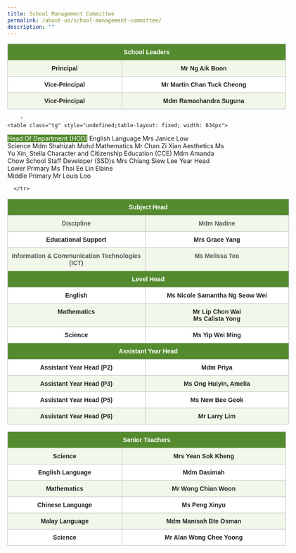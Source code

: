 ```yaml
---
title: School Management Committee
permalink: /about-us/school-management-committee/
description: ""
---
```

<style type="text/css">
.tg  {border-collapse:collapse;border-spacing:0;}
.tg td{border-color:black;border-style:solid;border-width:1px;font-family:Arial, sans-serif;font-size:14px;
  overflow:hidden;padding:10px 5px;word-break:normal;}
.tg th{border-color:black;border-style:solid;border-width:1px;font-family:Arial, sans-serif;font-size:14px;
  font-weight:normal;overflow:hidden;padding:10px 5px;word-break:normal;}
.tg .tg-ga19{background-color:#FFF;border-color:#c0c0c0;color:#222;font-weight:bold;text-align:center;vertical-align:top}
.tg .tg-zgkh{background-color:#558B2F;border-color:#c0c0c0;color:#FFF;font-weight:bold;text-align:center;vertical-align:middle}
.tg .tg-dlfs{background-color:#F1F8E9;border-color:#c0c0c0;color:#222;font-weight:bold;text-align:center;vertical-align:top}
</style>
<table class="tg" style="undefined;table-layout: fixed; width: 634px">
<colgroup>
<col style="width: 260.003906px">
<col style="width: 374.003906px">
</colgroup>
<thead>
  <tr>
    <th class="tg-zgkh" colspan="2"><span style="color:#FFF;background-color:#558B2F">School Leaders</span></th>
  </tr>
</thead>
<tbody>
  <tr>
    <td class="tg-dlfs">Principal</td>
    <td class="tg-dlfs">Mr Ng Aik Boon</td>
  </tr>
  <tr>
    <td class="tg-ga19">Vice-Principal</td>
    <td class="tg-ga19">Mr Martin Chan Tuck Cheong</td>
  </tr>
  <tr>
    <td class="tg-dlfs">Vice-Principal</td>
    <td class="tg-dlfs">Mdm Ramachandra Suguna</td>
  </tr>
</tbody>
</table>

<style type="text/css">
.tg  {border-collapse:collapse;border-spacing:0;}
.tg td{border-color:black;border-style:solid;border-width:1px;font-family:Arial, sans-serif;font-size:14px;
  overflow:hidden;padding:10px 5px;word-break:normal;}
.tg th{border-color:black;border-style:solid;border-width:1px;font-family:Arial, sans-serif;font-size:14px;
  font-weight:normal;overflow:hidden;padding:10px 5px;word-break:normal;}
.tg .tg-ga19{background-color:#FFF;border-color:#c0c0c0;color:#222;font-weight:bold;text-align:center;vertical-align:top}
.tg .tg-j6ov{background-color:#558B2F;border-color:#c0c0c0;color:#FFF;font-weight:bold;text-align:center;vertical-align:top}
.tg .tg-zgkh{background-color:#558B2F;border-color:#c0c0c0;color:#FFF;font-weight:bold;text-align:center;vertical-align:middle}
.tg .tg-dlfs{background-color:#F1F8E9;border-color:#c0c0c0;color:#222;font-weight:bold;text-align:center;vertical-align:top}
.tg .tg-sgd5{background-color:#558b2f;border-color:#c0c0c0;color:#ffffff;font-weight:bold;text-align:center;vertical-align:top}
</style>

		'
    <table class="tg" style="undefined;table-layout: fixed; width: 634px">
<colgroup>
<col style="width: 260.003906px">
<col style="width: 374.003906px">
</colgroup>
<thead>
  <tr>
    <th class="tg-zgkh" colspan="2"><span style="color:#FFF;background-color:#558B2F">Head Of Department (HOD)</span></th>
  </tr>
</thead>
<tbody>
  <tr>
    <td class="tg-ga19">English Language</td>
    <td class="tg-ga19">Mrs Janice Low<br></td>
  </tr>
  <tr>
    <td class="tg-dlfs">Science</td>
    <td class="tg-dlfs">Mdm Shahizah Mohd</td>
  </tr>
  <tr>
    <td class="tg-ga19">Mathematics</td>
    <td class="tg-ga19">Mr Chan Zi Xian</td>
  </tr>
  <tr>
    <td class="tg-dlfs">Aesthetics</td>
    <td class="tg-dlfs">Ms Yu Xin, Stella</td>
  </tr>
  <tr>
    <td class="tg-ga19">Character and Citizenship Education (CCE)</td>
    <td class="tg-ga19">Mdm Amanda Chow</td>
  </tr>
  <tr>
    <td class="tg-dlfs">School Staff Developer (SSD)s</td>
    <td class="tg-dlfs">Mrs Chiang Siew Lee</td>
  </tr>
  <tr><td class="tg-j6ov" colspan="2">Year Head</td>
  </tr>
  <tr>
    <td class="tg-dlfs">Lower Primary</td>
    <td class="tg-dlfs">Ms Thai Ee Lin Elaine<br></td>
  </tr>
  <tr>
    <td class="tg-ga19">Middle Primary</td>
    <td class="tg-ga19">Mr Louis Loo</td>
  </tr>
</tbody>
</table>

<style type="text/css">
.tg  {border-collapse:collapse;border-spacing:0;}
.tg td{border-color:black;border-style:solid;border-width:1px;font-family:Arial, sans-serif;font-size:14px;
  overflow:hidden;padding:10px 5px;word-break:normal;}
.tg th{border-color:black;border-style:solid;border-width:1px;font-family:Arial, sans-serif;font-size:14px;
  font-weight:normal;overflow:hidden;padding:10px 5px;word-break:normal;}
.tg .tg-tndl{background-color:#FFF;border-color:#c0c0c0;color:#231F20;font-weight:bold;text-align:center;vertical-align:top}
.tg .tg-zgkh{background-color:#558B2F;border-color:#c0c0c0;color:#FFF;font-weight:bold;text-align:center;vertical-align:middle}
.tg .tg-6fv2{background-color:#F1F8E9;border-color:#c0c0c0;color:#58595B;font-weight:bold;text-align:center;vertical-align:top}
</style>
<table class="tg" style="undefined;table-layout: fixed; width: 641px">
<colgroup>
<col style="width: 313.003906px">
<col style="width: 328.003906px">
</colgroup>
<thead>
	
  <tr>
    <th class="tg-zgkh" colspan="2"><span style="color:#FFF;background-color:#558B2F">Subject Head</span></th>
  </tr>
</thead>
<tbody>

  <tr>
    <td class="tg-6fv2">Discipline </td>
    <td class="tg-6fv2">Mdm Nadine</td>
  </tr>
  <tr>
    <td class="tg-tndl">Educational Support</td>
    <td class="tg-tndl">Mrs Grace Yang</td>
  </tr>
  <tr>
		  </tr><tr>
    <td class="tg-6fv2">Information &amp; Communication Technologies (ICT) </td>
    <td class="tg-6fv2">Ms Melissa Teo</td>
  </tr>
  <tr>
    <td class="tg-zgkh" colspan="2"><span style="color:#FFF;background-color:#558B2F">Level Head</span></td>
  </tr>
  <tr>
    <td class="tg-tndl">English</td>
    <td class="tg-tndl">Ms Nicole Samantha Ng Seow Wei</td>
  </tr>
  <tr>
    <td class="tg-dlfs">Mathematics</td>
    <td class="tg-dlfs">Mr Lip Chon Wai <br>
			Ms Calista Yong</td>
  </tr>
  <tr>
  </tr>
  <tr>
    <td class="tg-tndl">Science</td>
    <td class="tg-tndl">Ms Yip Wei Ming</td>
  </tr>
  <tr>
    <td class="tg-zgkh" colspan="2"><span style="color:#FFF;background-color:#558B2F">Assistant Year Head</span></td>
  </tr>
  <tr>
    <td class="tg-tndl">Assistant Year Head (P2)</td>
    <td class="tg-tndl">Mdm Priya</td>
		
	  </tr>
  <tr>
    <td class="tg-dlfs">Assistant Year Head (P3)</td>
    <td class="tg-dlfs">Ms Ong Huiyin, Amelia</td>
  </tr>
  <tr>
    <td class="tg-tndl">Assistant Year Head (P5)</td>
    <td class="tg-tndl">Ms New Bee Geok </td>
  </tr>
  <tr>
    <td class="tg-dlfs">Assistant Year Head (P6)</td>
    <td class="tg-dlfs">Mr Larry Lim</td>
  </tr>
</tbody>
</table>

<style type="text/css">
.tg  {border-collapse:collapse;border-spacing:0;}
.tg td{border-color:black;border-style:solid;border-width:1px;font-family:Arial, sans-serif;font-size:14px;
  overflow:hidden;padding:10px 5px;word-break:normal;}
.tg th{border-color:black;border-style:solid;border-width:1px;font-family:Arial, sans-serif;font-size:14px;
  font-weight:normal;overflow:hidden;padding:10px 5px;word-break:normal;}
.tg .tg-ga19{background-color:#FFF;border-color:#c0c0c0;color:#222;font-weight:bold;text-align:center;vertical-align:top}
.tg .tg-zgkh{background-color:#558B2F;border-color:#c0c0c0;color:#FFF;font-weight:bold;text-align:center;vertical-align:middle}
.tg .tg-dlfs{background-color:#F1F8E9;border-color:#c0c0c0;color:#222;font-weight:bold;text-align:center;vertical-align:top}
</style>
<table class="tg" style="undefined;table-layout: fixed; width: 634px">
<colgroup>
<col style="width: 260.003906px">
<col style="width: 374.003906px">
</colgroup>
<thead>
  <tr>
    <th class="tg-zgkh" colspan="2"><span style="color:#FFF;background-color:#558B2F">Senior Teachers</span></th>
  </tr>
</thead>
<tbody>
  <tr>
    <td class="tg-dlfs">Science</td>
    <td class="tg-dlfs">Mrs Yean Sok Kheng</td>
  </tr>
  <tr>
    <td class="tg-ga19">English Language </td>
    <td class="tg-ga19">Mdm Dasimah</td>
  </tr>
  <tr>
    <td class="tg-dlfs">Mathematics</td>
    <td class="tg-dlfs">Mr Wong Chian Woon</td>
  </tr>
  <tr>
    <td class="tg-ga19">Chinese Language</td>
    <td class="tg-ga19">Ms Peng Xinyu</td>
  </tr>
  <tr>
    <td class="tg-dlfs">Malay Language</td>
    <td class="tg-dlfs">Mdm Manisah Bte Osman</td>
		  </tr>
  <tr>
    <td class="tg-ga19">Science</td>
    <td class="tg-ga19">Mr Alan Wong Chee Yoong</td>
  </tr>
</tbody>
</table>